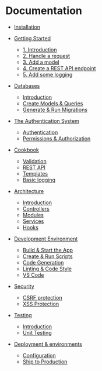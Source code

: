 # Documentation

* [Installation](./README.md)

* [Getting Started]()
  * [1. Introduction](./guide/1-introduction.md)
  * [2. Handle a request](./guide/2-handle-a-request.md)
  * [3. Add a model](./guide/3-flight-model.md)
  * [4. Create a REST API endpoint](./guide/4-rest-api-endpoint.md)
  * [5. Add some logging](./guide/5-add-some-logging.md)

* [Databases]()
  * [Introduction](./databases/introduction.md)
  * [Create Models & Queries](./databases/create-models-and-queries.md)
  * [Generate & Run Migrations](./databases/generate-and-run-migrations.md)

* [The Authentication System]()
  * [Authentication](./the-authentication-system/authentication.md)
  * [Permissions & Authorization](./the-authentication-system/permissions-and-authorization.md)

* [Cookbook]()
  * [Validation](./cookbook/validation.md)
  * [REST API](./cookbook/rest-api.md)
  * [Templates](./cookbook/template-engine.md)
  * [Basic logging](./cookbook/basic-logging.md)

* [Architecture]()
  * [Introduction](./architecture/introduction.md)
  * [Controllers](./architecture/controllers.md)
  * [Modules](./architecture/modules.md)
  * [Services](./architecture/services.md)
  * [Hooks](./architecture/hooks.md)

* [Development Environment]()
  * [Build & Start the App](./development-environment/build-and-start-the-app.md)
  * [Create & Run Scripts](./development-environment/create-and-run-scripts.md)
  * [Code Generation](./development-environment/code-generation.md)
  * [Linting & Code Style](./development-environment/linting-and-code-style.md)
  * [VS Code](./development-environment/vscode.md)

* [Security]()
  * [CSRF protection](./security/csrf-protection.md)
  * [XSS Protection](./security/xss-protection.md)

* [Testing]()
  * [Introduction](./testing/introduction.md)
  * [Unit Testing](./testing/unit-testing.md)

* [Deployment & environments]()
  * [Configuration](./deployment-and-environments/configuration.md)
  * [Ship to Production](./deployment-and-environments/ship-to-production.md)<!-- * [Serverless Framework](./fundamentals/serverless.md) -->
